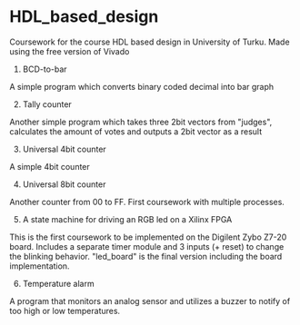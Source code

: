 # HDL_based_design

Coursework for the course HDL based design in University of Turku. Made using the free version of Vivado

1. BCD-to-bar

A simple program which converts binary coded decimal into bar graph

2. Tally counter

Another simple program which takes three 2bit vectors from "judges", calculates
the amount of votes and outputs a 2bit vector as a result

3. Universal 4bit counter

A simple 4bit counter

4. Universal 8bit counter

Another counter from 00 to FF. First coursework with multiple processes.

5. A state machine for driving an RGB led on a Xilinx FPGA

This is the first coursework to be implemented on the Digilent Zybo Z7-20 board.
Includes a separate timer module and 3 inputs (+ reset) to change the blinking
behavior. "led_board" is the final version including the board implementation.

6. Temperature alarm

A program that monitors an analog sensor and utilizes a buzzer to notify of
too high or low temperatures.
